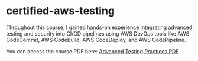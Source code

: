 # certified-aws-testing

Throughout this course, I gained hands-on experience integrating advanced testing and security into CI/CD pipelines using AWS DevOps tools like AWS CodeCommit, AWS CodeBuild, AWS CodeDeploy, and AWS CodePipeline.

You can access the course PDF here: [Advanced Testing Practices PDF](Advanced%20Testing%20Practices%20Using%20AWS%20DevOps%20Tools.pdf)
